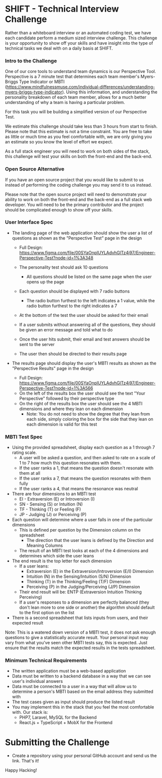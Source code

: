 # SHIFT - Technical Interview Challenge

Rather than a whiteboard interview or an automated coding test, we have each candidate perform a medium sized interview challenge. This challenge is your opportunity to show off your skills and have insight into the type of technical tasks we deal with on a daily basis at SHIFT.

### Intro to the Challenge

One of our core tools to understand team dynamics is our Perspective Tool. Perspective is a 7 minute test that determines each team member's Myers-Briggs Type Indicator or MBTI (https://www.mindfulnessmuse.com/individual-differences/understanding-myers-briggs-type-indicator). Using this information, and understanding the personality breakdown of each team member, allows for a much better understanding of why a team is having a particular problem.

For this task you will be building a simplified version of our Perspective Test.

We estimate this challenge should take less than 3 hours from start to finish. Please note that this estimate is not a time constraint. You are free to take as little or much time as you feel comfortable with, we are only giving you an estimate so you know the level of effort we expect.

As a full stack engineer you will need to work on both sides of the stack, this challenge will test your skills on both the front-end and the back-end. 

### Open Source Alternative

If you have an open source project that you would like to submit to us instead of performing the coding challenge you may send it to us instead. 

Please note that the open source project will need to demonstrate your ability to work on both the front-end and the back-end as a full stack web developer. You will need to be the primary contributor and the project should be complicated enough to show off your skills.

### User Interface Spec

- The landing page of the web application should show the user a list of questions as shown as the "Perspective Test" page in the design
    - Full Design: https://www.figma.com/file/00SYaOnpIUYLAdvhGlTz4j97/Engineer-Perspective-Test?node-id=1%3A348
    - The personality test should ask 10 questions
        - All questions should be listed on the same page when the user opens up the page

    - Each question should be displayed with 7 radio buttons
        - The radio button furthest to the left indicates a 1 value, while the radio button furthest to the right indicates a 7
    - At the bottom of the test the user should be asked for their email
    - If a user submits without answering all of the questions, they should be given an error message and told what to do
    - Once the user hits submit, their email and test answers should be sent to the server
    - The user then should be directed to their results page

- The results page should display the user's MBTI results as shown as the "Perspective Results" page in the design
    - Full Design: https://www.figma.com/file/00SYaOnpIUYLAdvhGlTz4j97/Engineer-Perspective-Test?node-id=1%3A566
    - On the left of the results box the user should see the text "Your Perspective" followed by their perspective type
    - On the right of the results box the user should see the 4 MBTI dimensions and where they lean on each dimension
        - Note: You do not need to show the degree that they lean from each side, simply coloring the box for the side that they lean on each dimension is valid for this test

### MBTI Test Spec

- Using the provided spreadsheet, display each question as a 1 through 7 rating scale.
    - A user will be asked a question, and then asked to rate on a scale of 1 to 7 how much this question resonates with them.
    - If the user ranks a 1, that means the question doesn't resonate with them at all
    - If the user ranks a 7, that means the question resonates with them fully
    - If the user ranks a 4, that means the resonance was neutral
- There are four dimensions to an MBTI test
    - EI - Extraversion (E) or Introversion (I)
    - SN - Sensing (S) or Intuition (N)
    - TF - Thinking (T) or Feeling (F)
    - JP - Judging (J) or Perceiving (P)
- Each question will determine where a user falls in one of the particular dimensions
    - This is defined per question by the Dimension column on the spreadsheet
        - The direction that the user leans is defined by the Direction and Meaning Columns
    - The result of an MBTI test looks at each of the 4 dimensions and determines which side the user leans
- The end result is the top letter for each dimension
    - If a user leans:
        - Extraversion (E) in the Extraversion/Introversion (E/I) Dimension
        - Intuition (N) in the Sensing/Intuition (S/N) Dimension
        - Thinking (T) in the Thinking/Feeling (T/F) Dimension
        - Perceiving (P) in the Judging/Perceiving (J/P) Dimension
    - Their end result will be: ENTP (Extraversion Intuition Thinking Perceiving)
    - If a user's responses to a dimension are perfectly balanced (they don't lean more to one side or another) the algorithm should default to the first option on the list 
- There is a second spreadsheet that lists inputs from users, and their expected result

Note: This is a watered down version of a MBTI test, it does not ask enough questions to give a statistically accurate result. Your personal input may vary from what you've seen other MBTI tests say, this is expected. Just ensure that the results match the expected results in the tests spreadsheet.
    
### Minimum Technical Requirements

- The written application must be a web-based application
- Data must be written to a backend database in a way that we can see user's individual answers
- Data must be connected to a user in a way that will allow us to determine a person's MBTI based on the email address they submitted with
- The test cases given as input should produce the listed result
- You may implement this in the stack that you feel the most comfortable with. Our stack is:
    - PHP7, Laravel, MySQL for the Backend
    - React.js + TypeScript + MobX for the Frontend 

# Submitting the Challenge

- Create a repository using your personal GitHub account and send us the link. That's it!

Happy Hacking!